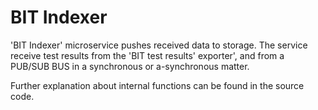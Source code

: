 # BIT Indexer

'BIT Indexer' microservice pushes received data to storage. The service receive test results from the 'BIT test results' exporter', and from a PUB/SUB BUS in a synchronous or a-synchronous matter.

Further explanation about internal functions can be found in the source code.